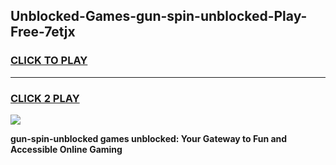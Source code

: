 
## Unblocked-Games-gun-spin-unblocked-Play-Free-7etjx
<h3>
<a href="https://premium76.site?title=gun-spin-unblocked&ref=19M">CLICK TO PLAY</a></h3>
<hr>

<h3>
<a href="https://premium76.site?title=gun-spin-unblocked&ref=19M">CLICK 2 PLAY</a>
  
</h3>

<a href="https://premium76.site?title=gun-spin-unblocked&ref=19M"><img src="https://clearcache.store/games.png"></a>


**gun-spin-unblocked games unblocked: Your Gateway to Fun and Accessible Online Gaming**
